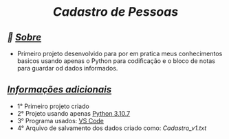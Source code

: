 <h1 align='center'> <i>  Cadastro de Pessoas </i> </h1>

<h2> <i> 📃 <u> Sobre </u> </i> </h2>


- Primeiro projeto desenvolvido para por em pratica meus conhecimentos basicos usando apenas o Python para codificação e o bloco de notas para guardar od dados informados.</br>

<h2> <i> <u> Informações adicionais </u> </i> </h2>

- 1° Primeiro projeto criado</br>
- 2° Projeto usando apenas <a href = 'https://www.python.org/downloads/'>Python 3.10.7</a></br>
- 3° Programa usados: <a href= 'https://code.visualstudio.com/'>VS Code</a><br>
- 4° Arquivo de salvamento dos dados criado como: <i>Cadastro_v1.txt</i></br>
